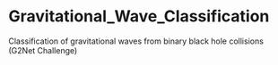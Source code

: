 # Gravitational_Wave_Classification
Classification of gravitational waves from binary black hole collisions (G2Net Challenge)
